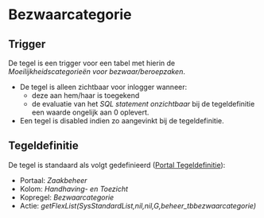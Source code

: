 # Bezwaarcategorie

## Trigger

De tegel is een trigger voor een tabel met hierin de _Moeilijkheidscategorieën voor bezwaar/beroepzaken_.

- De tegel is alleen zichtbaar voor inlogger wanneer:
  - deze aan hem/haar is toegekend
  - de evaluatie van het _SQL statement onzichtbaar_ bij de tegeldefinitie een waarde ongelijk aan 0 oplevert.
- Een tegel is disabled indien zo aangevinkt bij de tegeldefinitie.

## Tegeldefinitie

De tegel is standaard als volgt gedefinieerd ([Portal Tegeldefinitie](/docs/instellen_inrichten/portaldefinitie/portal_tegel.md)):

- Portaal: _Zaakbeheer_
- Kolom: _Handhaving- en Toezicht_
- Kopregel: _Bezwaarcategorie_
- Actie: _getFlexList(SysStandardList,nil,nil,G,beheer_tbbezwaarcategorie)_
